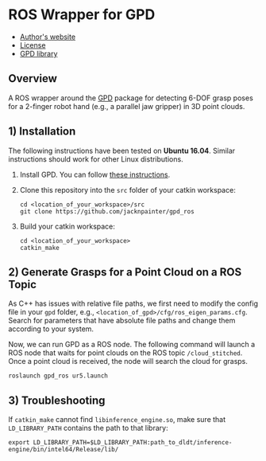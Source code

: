 # ROS Wrapper for GPD

* [Author's website](http://www.ccs.neu.edu/home/atp/)
* [License](https://github.com/atenpas/gpd2_ros/blob/master/LICENSE.md)
* [GPD library](https://github.com/atenpas/gpd2)

## Overview

A ROS wrapper around the [GPD](https://github.com/atenpas/gpd) package for detecting 6-DOF grasp poses for a
2-finger robot hand (e.g., a parallel jaw gripper) in 3D point clouds.

## 1) Installation

The following instructions have been tested on **Ubuntu 16.04**. Similar
instructions should work for other Linux distributions.

1. Install GPD. You can follow [these instructions](https://github.com/jacknpainter/gpd#install).

2. Clone this repository into the `src` folder of your catkin workspace:

   ```
   cd <location_of_your_workspace>/src
   git clone https://github.com/jacknpainter/gpd_ros
   ```

3. Build your catkin workspace:

   ```
   cd <location_of_your_workspace>
   catkin_make
   ```

## 2) Generate Grasps for a Point Cloud on a ROS Topic

As C++ has issues with relative file paths, we first need to modify the config
file in your `gpd` folder, e.g., `<location_of_gpd>/cfg/ros_eigen_params.cfg`.
Search for parameters that have absolute file paths and change them according
to your system.

Now, we can run GPD as a ROS node. The following command will launch a ROS node
that waits for point clouds on the ROS topic `/cloud_stitched`. Once a point
cloud is received, the node will search the cloud for grasps.

```
roslaunch gpd_ros ur5.launch
```

## 3) Troubleshooting

If `catkin_make` cannot find `libinference_engine.so`, make sure that `LD_LIBRARY_PATH` contains the path to that library:

```
export LD_LIBRARY_PATH=$LD_LIBRARY_PATH:path_to_dldt/inference-engine/bin/intel64/Release/lib/
```
